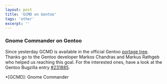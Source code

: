 ```yaml
---
layout: post
title: 'GCMD on Gentoo'
tags: 'other'
excerpt: ''
---
```


### Gnome Commander on Gentoo

Since yesterday GCMD is available in the official Gentoo [portage
tree](http://packages.gentoo.org/package/gnome-extra/gnome-commander
"GNOME Commander in portage"). Thanks go to the Gentoo developer Markos
Chandras and Markus Rathgeb who helped us reaching this goal. For the
interested ones, have a look at the Gentoo Bugzilla entry
[#231885](https://bugs.gentoo.org/show_bug.cgi?id=231885).

*[GCMD]: Gnome Commander
